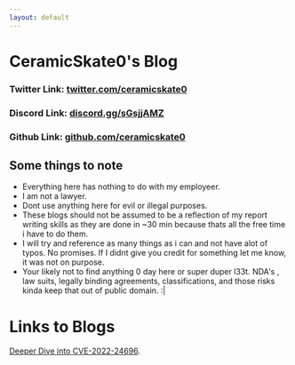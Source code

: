 ```yaml
---
layout: default
---
```

# CeramicSkate0's Blog

### Twitter Link: [twitter.com/ceramicskate0](https://twitter.com/ceramicskate0)
### Discord Link: [discord.gg/sGsjjAMZ](https://discord.gg/sGsjjAMZ)
### Github Link: [github.com/ceramicskate0](https://github.com/ceramicskate0)

## Some things to note
  - Everything here has nothing to do with my employeer.
  - I am not a lawyer.
  - Dont use anything here for evil or illegal purposes. 
  - These blogs should not be assumed to be a reflection of my report writing skills as they are done in ~30 min because thats all the free time i have to do them.
  - I will try and reference as many things as i can and not have alot of typos. No promises. If I didnt give you credit for something let me know, it was not on purpose.
  - Your likely not to find anything 0 day here or super duper l33t. NDA's , law suits, legally binding agreements, classifications, and those risks kinda keep that out of public domain. :|
  


# Links to Blogs

[Deeper Dive into CVE-2022-24696](./CVE-2022-24696.html).
